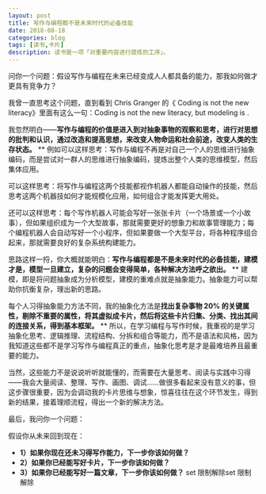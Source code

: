 ```yaml
---
layout: post
title: 写作与编程都不是未来时代的必备技能
date: 2018-08-18
categories: blog
tags: [读书,卡片]
description: 读书是一项「对重要内容进行提炼的工序」。
---
```


问你一个问题：假设写作与编程在未来已经变成人人都具备的能力，那我如何做才更具有竞争力？


我曾一直思考这个问题，直到看到 Chris Granger 的《 Coding is not the new literacy》里面有这么一句：Coding is not the new literacy, but modeling is .


我忽然明白——**写作与编程的价值是进入到对抽象事物的观察和思考，进行对思想的批判和认识，通过改造和提高思想，来改变人物命运和社会前途，改变人类的生存状态。**
**
例如可以这样思考：写作与编程不再是对自己一个人的思维进行抽象编码，而是尝试对一群人的思维进行抽象编码，提炼出整个人类的思维模型，然后集体应用。


可以这样思考：将写作与编程这两个技能都视作机器人都能自动操作的技能，然后思考这两个机器技如何才能规模化应用，如何组合才能发挥更大用处。


还可以这样思考：每个写作机器人可能会写好一张张卡片（一个场景或一个小故事），但如果组织成为一个大型故事，那就需要更好的想象力和故事管理能力；每个编程机器人会自动写好一个小程序，但如果要做一个大型平台，将各种程序组合起来，那就需要良好的复杂系统构建能力。


思路这样一捋，你大概就能明白：**写作与编程都是不是未来时代的必备技能，建模才是，模型一旦建立，复杂的问题会变得简单，各种解决方法呼之欲出。**
**
建模，即是将问题抽象成为分析模型，建模的重难点就是抽象能力。抽象能力可以帮助你抗衡复杂，理出新的思路。


每个人习得抽象能力方法不同，我的抽象化方法是**找出复杂事物 20% 的关键属性，剔除不重要的属性，将其虚拟成卡片，然后将这些卡片归集、分类、找出其间的连接关系，得到基本框架。**
**
所以，在学习编程与写作时候，我重视的是学习抽象化思考、逻辑推理、流程结构、分拆和组合等能力，而不是语法和风格，因为我知道这些都不是学习写作与编程真正的重点，抽象化思考是才是最难培养且最重要的能力。


当然，这些能力不是说说听听就能懂的，而需要在大量思考、阅读与实践中习得——我会大量阅读、整理、写作、画图、调试……做很多看起来没有意义的事，但这步骤很重要，因为会调动我的卡片思维与想象，惊喜往往在这个环节发生，得到新的结果，接着理顺流程，得出一个新的解决方法。


最后，我问你一个问题：


假设你从未来回到现在：


- **1）如果你现在还未习得写作能力，下一步你该如何做？**
- **2）如果你已经能写好卡片，下一步你该如何做？**
- **3）如果你已经能写好一篇文章，下一步你该如何做？**
set 限制解除set 限制解除